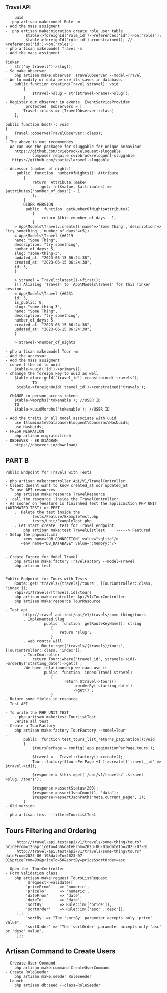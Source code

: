 ### Travel API
        uuid
    -  php artisan make:model Role -m
    - Add the mass assigment
    -  php artisan make:migration create_role_user_table
             $table->foreignId('role_id')->references('id')->on('roles');
             $table->foreignId('role_id')->constrained(); //->references('id')->on('roles')
    - php artisan make:model Travel -m
    - Add the mass assigment

    Tinker
        str('my travell')->slug();
    - So make observer
        php artisan make:observer  TravelObserver --model=Travel
    - We to modify or data before its saves in database.
        public function creating(Travel $travel): void
            {
                $travel->slug = str($travel->name)->slug();
            }
    - Register our observer in events  EventServiceProvider
             protected  $observers = [
            Travel::class => [TravelObserver::class]
        ];

    public function boot(): void
    {
        Travel::observe(TravelObserver::class);
    }
    - The above is not recommendes
    - We can use the packagee for sluggable for unique behaviour
        https://github.com/cviebrock/eloquent-sluggable
                composer require cviebrock/eloquent-sluggable
       https://github.com/spatie/laravel-sluggable

    - Accessor (number of nights)
         public  function  numberOfNights(): Attribute
            {
                return  Attribute::make(
                    get: fn($value, $attributes) => $attributes['number_of_days'] - 1
                );
            }
            OLDER VERSION
             public  function  getNumberOfNightsAttribute()
                {
                    return $this->number_of_days - 1;
                }
        > App\Models\Travel::create(['name'=>'Some Thing','description'=> 'try something','number_of_days'=>5])
        = App\Models\Travel {#6219
        name: "Some Thing",
        description: "try something",
        number_of_days: 5,
        slug: "some-thing-3",
        updated_at: "2023-06-15 06:24:38",
        created_at: "2023-06-15 06:24:38",
        id: 3,
        }
        
        > $travel = Travel::latest()->first();
        [!] Aliasing 'Travel' to 'App\Models\Travel' for this Tinker session.
        = App\Models\Travel {#6231
        id: 3,
        is_public: 0,
        slug: "some-thing-3",
        name: "Some Thing",
        description: "try something",
        number_of_days: 5,
        created_at: "2023-06-15 06:24:38",
        updated_at: "2023-06-15 06:24:38",
        }
        
        > $travel->number_of_nights

    - php artisan make:model Tour -m
    - Add the accessor 
    - Add the mass assigment
    - convert the id to uuid
        $table->uuid('id')->primary();
    - channge the foreign key to uuid as well
        $table->foreignId('travel_id')->constrained('travels');
                TO
         $table->foreignUuid('travel_id')->constrained('travels');

    - CHANGE in person_access_tokenn
        $table->morphs('tokenable'); //USER ID
        TO
        $table->uuidMorphs('tokenable'); //USER ID

    - Add the traits in all model associate with uuid
        use Illuminate\Database\Eloquent\Concerns\HasUuids;
        use HasUuids;
    - FRESH MIGRATION
        php artisan migrate:fresh 
    - DBDEAVER - ER DIAGRAM
        https://dbeaver.io/download/


## PART B  
    Public Endpoint for Travels with Tests

    - php artisan make:controller Api/V1/TravelController
    - Client doesnt want to know created_at oor updated_at 
    - To use API resources
        php artisan make:resource TravelResource
    -  call the resource  inside the TravelControllerr
    - As sooner on feeature is finishhed Test the applicaction PHP UNIT (AUTOMATED TEST) or PEST
        .  Delete the test inside the 
                tests/Feature/ExampleTest.php
                tests/Unit/ExampleTest.php
        . Let start create  test for Travel endpoint
            php artisan make:test TravelListTest     -----> Featured 
    - Setup the phpunit.xml
            <env name="DB_CONNECTION" value="sqlite"/>
           <env name="DB_DATABASE" value=":memory:"/>


    - Create Fatory for Model Travel
        php artisan make:factory TravelFactory --model=Travel
        php artisan test


    Public Endpoint for Tours with Tests 
        Route::get('travels/{travels}/tours', [TourController::class, 'index']);
        /api/v1/travels/[travels.id]/tours
        php artisan make:controller Api/V1/TourController
        php artisan make:resource TourResource

    - Test api 
            http://travel-api.test/api/v1/travels/some-thing/tours
            . Implemented Slug
                     public  function  getRouteKeyName(): string
                        {
                            return 'slug';
                        }
            . web routte will
                    Route::get('travels/{travels}/tours', [TourController::class, 'index']);
            . TourController
                return Tour::where('travel_id', $travels->id)->orderBy('starting_date')->get() ;
            .We have relationnship we caan use it
                     public  function  index(Travel $travel)
                        {
                              return $travel->tours()
                                  ->orderBy('starting_date')
                                  ->get() ;
                        }
    - Return some fields in resource
    - Test API

    - To write the PHP UNIT TEST
        . php artisan make:test TourListTest
        .Write all test
    - Create a TourFactory
        php artisan make:factory TourFactory --model=Tour
    - 
            public  function test_tours_list_returns_pagination():void
            {
                $toursPerPage = config('app.paginationPerPage.tours');
        
                $travel =   Travel::factory()->create();
                Tour::factory($toursPerPage +1 )->create(['travel__id' => $travel->id]);
        
                $response = $this->get('/api/v1/travels/'.$travel->slug.'/tours');
        
                $response->assertStatus(200);
                $response->assertJsonCount(1, 'data');
                $response->assertJsonPath('meta.current_page', 1);
            }
    - Old version

    - php artisan test --filter=TourListTest 


## Tours Filtering and Ordering
         http://travel-api.test/api/v1/travels/some-thing/tours?priceFrom=123&priceTo=456&dateFrom=2023-06-01&dateTo=2023-07-01
         http://travel-api.test/api/v1/travels/some-thing/tours?dateFrom=2023-06-19&dateTo=2023-07-01&priceFrom=99&priceTo=50&sortBy=price&sortOrder=asc

    - Open the  TourController
    - Form Validation class 
        php artisan make:request ToursListRequest
              $request->validate([
             'priceFrom'    => 'numeric',
             'priceTo'      => 'numeric',
             'dateFrom'     => 'date',
             'dateTo'       => 'date',
             'sortBy'       => Rule::in(['price']),
             'sortOrder'    => Rule::in(['asc' .'desc']),
         ],[
             'sortBy' => "The 'sortBy' parameter accepts only 'price' value",
             'sortOrder' => "The 'sortOrder' parameter accepts only 'asc' pr 'desc' value",
         ]);

## Artisan Command to Create Users
    - Creeate User Command 
        php artisan make:command CreateUserCommand
    - Create RoleSeeder
        php artisan make:seeder RoleSeeder
    - Launch
        php artisan db:seed --class=RoleSeeder




























